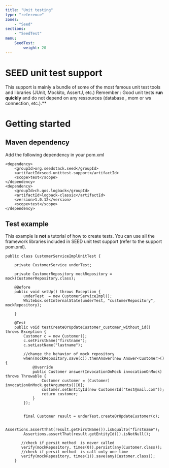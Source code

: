 ```yaml
---
title: "Unit testing"
type: "reference"
zones:
    - "Seed"
sections:
    - "SeedTest"
menu:
    SeedTest:
        weight: 20
---
```


# SEED unit test support

This support is mainly a bundle of some of the most famous unit test tools and libraries (JUnit, Mockito, AssertJ, etc.)
Remember : Good unit tests **run quickly** and do not depend on any ressources (database , mom or ws connection, etc.).**

# Getting started

## Maven dependency

Add the following dependency in your pom.xml

```
<dependency>
    <groupId>org.seedstack.seed</groupId>
    <artifactId>seed-unittest-support</artifactId>
    <scope>test</scope>
</dependency>
<dependency>
    <groupId>ch.qos.logback</groupId>
    <artifactId>logback-classic</artifactId>
    <version>1.0.12</version>
    <scope>test</scope>
</dependency>
```

## Test example

This example is **not** a tutorial of how to create tests.
You can use all the framework libraries included in SEED unit test support (refer to the support pom.xml).


```
public class CustomerServiceImplUnitTest {

    private CustomerService underTest;

    private CustomerRepository mockRepository =  mock(CustomerRepository.class);

    @Before
    public void setUp() throws Exception {
        underTest  = new CustomerServiceImpl();
        Whitebox.setInternalState(underTest, "customerRepository", mockRepository);

    }

    @Test
    public void testCreateOrUpdateCustomer_customer_without_id() throws Exception {
        Customer c = new Customer();
        c.setFirstName("firstname");
        c.setLastName("lastname");

        //change the behavior of mock repository
        when(mockRepository.save(c)).thenAnswer(new Answer<Customer>() {
            @Override
            public Customer answer(InvocationOnMock invocationOnMock) throws Throwable {
                Customer customer = (Customer) invocationOnMock.getArguments()[0];
                customer.setEntityId(new CustomerId("test@mail.com"));
                return customer;
            }
        });


        final Customer result = underTest.createOrUpdateCustomer(c);

        Assertions.assertThat(result.getFirstName()).isEqualTo("firstname");
        Assertions.assertThat(result.getEntityId()).isNotNull();

       //check if persit method  is never called
       verify(mockRepository, times(0)).persist(any(Customer.class));
       //check if persit method  is call only one time
       verify(mockRepository, times(1)).save(any(Customer.class));
    }
```




